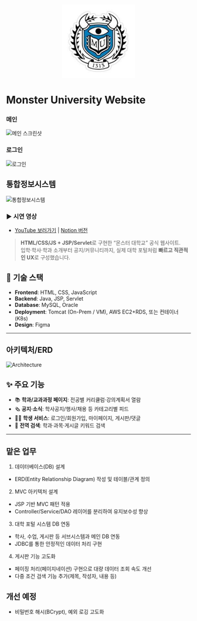 <p align="center">
  <img src="./images/github_readme_logo.jpg" alt="Monster University hero" width="200" />
</p>

# Monster University Website

### 메인
![메인 스크린샷](https://github.com/user-attachments/assets/ed7a1dcd-aa04-4880-b52c-c55ed160d378)

### 로그인
![로그인](https://github.com/user-attachments/assets/4cbdd60f-77e8-417e-8213-06b9f1cba353)

## 통합정보시스템
![통합정보시스템](https://github.com/user-attachments/assets/9370ae3f-f78b-4846-8a84-8c6f4d7e0afb)

### ▶ 시연 영상
- [YouTube 보러가기](https://youtu.be/UTVsuxLt-o4) | [Notion 버전](https://www.notion.so/MonsterUniv-JSP-Servlet-26cba5b0d4908016a2badf706197922b#26cba5b0d49080819ca1e01c27f63992)


> **HTML/CSS/JS + JSP/Servlet**로 구현한 “몬스터 대학교” 공식 웹사이트.  
> 입학·학사·학과 소개부터 공지/커뮤니티까지, 실제 대학 포털처럼 **빠르고 직관적인 UX**로 구성했습니다.

## 🚀 기술 스택

- **Frontend**: HTML, CSS, JavaScript  
- **Backend**: Java, JSP, Servlet  
- **Database**: MySQL, Oracle  
- **Deployment**: Tomcat (On-Prem / VM), AWS EC2+RDS, 또는 컨테이너(K8s)  
- **Design**: Figma

---

## 아키텍처/ERD
![Architecture](https://github.com/user-attachments/assets/894004c3-7aaf-4f08-99f5-38f09a96a8b1)

## ✨ 주요 기능

- 📚 **학과/교과과정 페이지**: 전공별 커리큘럼·강의계획서 열람  
- 🗞 **공지·소식**: 학사공지/행사/채용 등 카테고리별 피드  
- 🧑‍🎓 **학생 서비스**: 로그인/회원가입, 마이페이지, 게시판/댓글  
- 🔎 **전역 검색**: 학과·과목·게시글 키워드 검색  

---

## 맡은 업무

1. 데이터베이스(DB) 설계
- ERD(Entity Relationship Diagram) 작성 및 테이블/관계 정의

2. MVC 아키텍처 설계
- JSP 기반 MVC 패턴 적용
- Controller/Service/DAO 레이어를 분리하여 유지보수성 향상

3. 대학 포털 시스템 DB 연동
- 학사, 수업, 게시판 등 서브시스템과 메인 DB 연동
- JDBC를 통한 안정적인 데이터 처리 구현

4. 게시판 기능 고도화
- 페이징 처리(페이지네이션) 구현으로 대량 데이터 조회 속도 개선
- 다중 조건 검색 기능 추가(제목, 작성자, 내용 등)

## 개선 예정

- 비밀번호 해시(BCrypt), 예외 로깅 고도화
